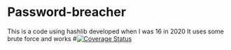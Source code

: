 # Password-breacher
This is a code using hashlib developed when I was 16 in 2020
It uses some brute force and works
#[![Coverage Status](https://coveralls.io/repos/github/Noburu-os/Password-breacher/badge.svg?branch=main)](https://coveralls.io/github/Noburu-os/Password-breacher?branch=main)
